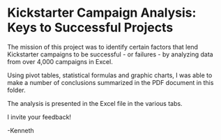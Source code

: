 # Kickstarter Campaign Analysis: Keys to Successful Projects

The mission of this project was to identify certain factors that lend Kickstarter campaigns to be successful - or failures - by analyzing data from over 4,000 campaigns in Excel. 

Using pivot tables, statistical formulas and graphic charts, I was able to make a number of conclusions summarized in the PDF document in this folder. 

The analysis is presented in the Excel file in the various tabs. 

I invite your feedback!

-Kenneth


